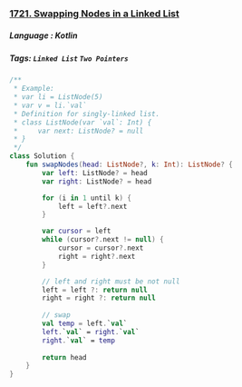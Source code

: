 ### [1721. Swapping Nodes in a Linked List](https://leetcode.com/problems/swapping-nodes-in-a-linked-list/)

##### Language : Kotlin

##### Tags: `Linked List` `Two Pointers`

```kotlin
/**
 * Example:
 * var li = ListNode(5)
 * var v = li.`val`
 * Definition for singly-linked list.
 * class ListNode(var `val`: Int) {
 *     var next: ListNode? = null
 * }
 */
class Solution {
    fun swapNodes(head: ListNode?, k: Int): ListNode? {
        var left: ListNode? = head
        var right: ListNode? = head

        for (i in 1 until k) {
            left = left?.next
        }

        var cursor = left
        while (cursor?.next != null) {
            cursor = cursor?.next
            right = right?.next
        }

        // left and right must be not null
        left = left ?: return null
        right = right ?: return null
        
        // swap
        val temp = left.`val`
        left.`val` = right.`val`
        right.`val` = temp
        
        return head
    }
}
```

